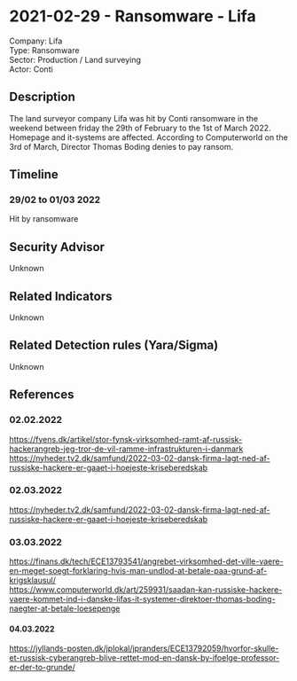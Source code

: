 # 2021-02-29 - Ransomware - Lifa
Company: Lifa   
Type: Ransomware   
Sector: Production / Land surveying  
Actor: Conti   

## Description  
The land surveyor company Lifa was hit by Conti ransomware in the weekend between friday the 29th of February to the 1st of March 2022. Homepage and it-systems are affected.
According to Computerworld on the 3rd of March, Director Thomas Boding denies to pay ransom.

## Timeline
### 29/02 to 01/03 2022
Hit by ransomware

## Security Advisor
Unknown

## Related Indicators
Unknown

## Related Detection rules (Yara/Sigma)
Unknown

## References   

### 02.02.2022
https://fyens.dk/artikel/stor-fynsk-virksomhed-ramt-af-russisk-hackerangreb-jeg-tror-de-vil-ramme-infrastrukturen-i-danmark  
https://nyheder.tv2.dk/samfund/2022-03-02-dansk-firma-lagt-ned-af-russiske-hackere-er-gaaet-i-hoejeste-kriseberedskab  

### 02.03.2022
https://nyheder.tv2.dk/samfund/2022-03-02-dansk-firma-lagt-ned-af-russiske-hackere-er-gaaet-i-hoejeste-kriseberedskab

### 03.03.2022
https://finans.dk/tech/ECE13793541/angrebet-virksomhed-det-ville-vaere-en-meget-soegt-forklaring-hvis-man-undlod-at-betale-paa-grund-af-krigsklausul/  
https://www.computerworld.dk/art/259931/saadan-kan-russiske-hackere-vaere-kommet-ind-i-danske-lifas-it-systemer-direktoer-thomas-boding-naegter-at-betale-loesepenge

#### 04.03.2022
https://jyllands-posten.dk/jplokal/jpranders/ECE13792059/hvorfor-skulle-et-russisk-cyberangreb-blive-rettet-mod-en-dansk-by-ifoelge-professor-er-der-to-grunde/
